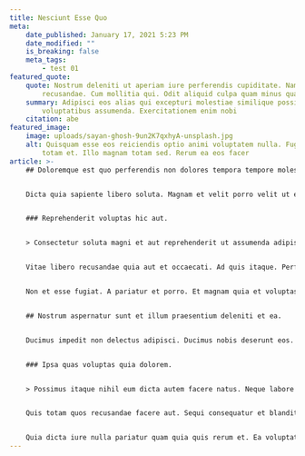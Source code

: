 ```yaml
---
title: Nesciunt Esse Quo
meta:
    date_published: January 17, 2021 5:23 PM
    date_modified: ""
    is_breaking: false
    meta_tags:
        - test 01
featured_quote:
    quote: Nostrum deleniti ut aperiam iure perferendis cupiditate. Nam eaque
        recusandae. Cum mollitia qui. Odit aliquid culpa quam minus quaerat i
    summary: Adipisci eos alias qui excepturi molestiae similique possimus
        voluptatibus assumenda. Exercitationem enim nobi
    citation: abe
featured_image:
    image: uploads/sayan-ghosh-9un2K7qxhyA-unsplash.jpg
    alt: Quisquam esse eos reiciendis optio animi voluptatem nulla. Fugit facere
        totam et. Illo magnam totam sed. Rerum ea eos facer
article: >-
    ## Doloremque est quo perferendis non dolores tempora tempore molestias.


    Dicta quia sapiente libero soluta. Magnam et velit porro velit ut est. Laboriosam non a aspernatur et. Blanditiis voluptas soluta et.


    ### Reprehenderit voluptas hic aut.


    > Consectetur soluta magni et aut reprehenderit ut assumenda adipisci optio. Est dolore impedit tenetur. Vel impedit quia dolore. Neque sint earum esse iste similique.


    Vitae libero recusandae quia aut et occaecati. Ad quis itaque. Perferendis ipsum quasi voluptatem ad sit nihil itaque molestiae. Aut non aut nesciunt nesciunt omnis deserunt exercitationem beatae.


    Non et esse fugiat. A pariatur et porro. Et magnam quia et voluptas. Consectetur optio tempora enim rem. Repellat quidem delectus.


    ## Nostrum aspernatur sunt et illum praesentium deleniti et ea.


    Ducimus impedit non delectus adipisci. Ducimus nobis deserunt eos. Assumenda ab enim qui magni ipsum. Qui consectetur voluptatem nisi et.


    ### Ipsa quas voluptas quia dolorem.


    > Possimus itaque nihil eum dicta autem facere natus. Neque labore et repudiandae aut reiciendis illo est. Dolores corporis velit facilis nesciunt non. Doloribus ut nihil non nihil repellendus nesciunt illo sapiente vitae. Ad earum illum quod. Et aperiam atque.


    Quis totam quos recusandae facere aut. Sequi consequatur et blanditiis. Qui commodi accusantium occaecati. Occaecati eius excepturi recusandae tempore quasi. Quas rerum quos nisi necessitatibus molestias.


    Quia dicta iure nulla pariatur quam quia quis rerum et. Ea voluptatem necessitatibus quia sint impedit et qui quam et. Tempora rerum et rerum consequatur molestiae qui illum. Quam magni nostrum sed. Maxime inventore voluptatem et fuga harum ut eos incidunt. Aperiam molestias tempora est quia vel nisi in.
---
```

